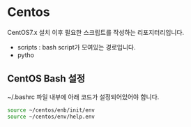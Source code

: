 # Centos

CentOS7.x 설치 이후 필요한 스크립트를 작성하는 리포지터리입니다.

- scripts : bash script가 모여있는 경로입니다. 
- pytho

## CentOS Bash 설정
~/.bashrc 파일 내부에 아래 코드가 설정되어있어야 합니다.
```bash 
source ~/centos/enb/init/env
source ~/centos/env/help.env
```
